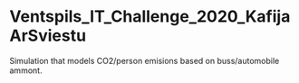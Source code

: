 # Ventspils_IT_Challenge_2020_KafijaArSviestu

Simulation that models CO2/person emisions based on buss/automobile ammont.
